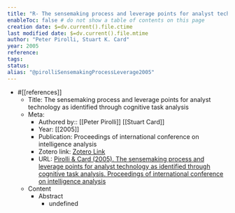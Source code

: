 ```yaml
---
title: "R- The sensemaking process and leverage points for analyst technology"
enableToc: false # do not show a table of contents on this page
creation date: $=dv.current().file.ctime
last modified date: $=dv.current().file.mtime
author: "Peter Pirolli, Stuart K. Card"
year: 2005
reference: 
tags: 
status: 
alias: "@pirolliSensemakingProcessLeverage2005"
---
```


-   #[[references]]
    -   Title: The sensemaking process and leverage points for analyst technology as identified through cognitive task analysis
    -   Meta:
        -   Authored by:: [[Peter Pirolli]] [[Stuart Card]]
        -   Year: [[2005]]
        -   Publication: Proceedings of international conference on intelligence analysis
        -   Zotero link: [Zotero Link](zotero://select/items/1_KAES379F)
        -   URL: [Pirolli & Card (2005). The sensemaking process and leverage points for analyst technology as identified through cognitive task analysis. Proceedings of international conference on intelligence analysis](undefined)
    -   Content
        -   Abstract
            -   undefined